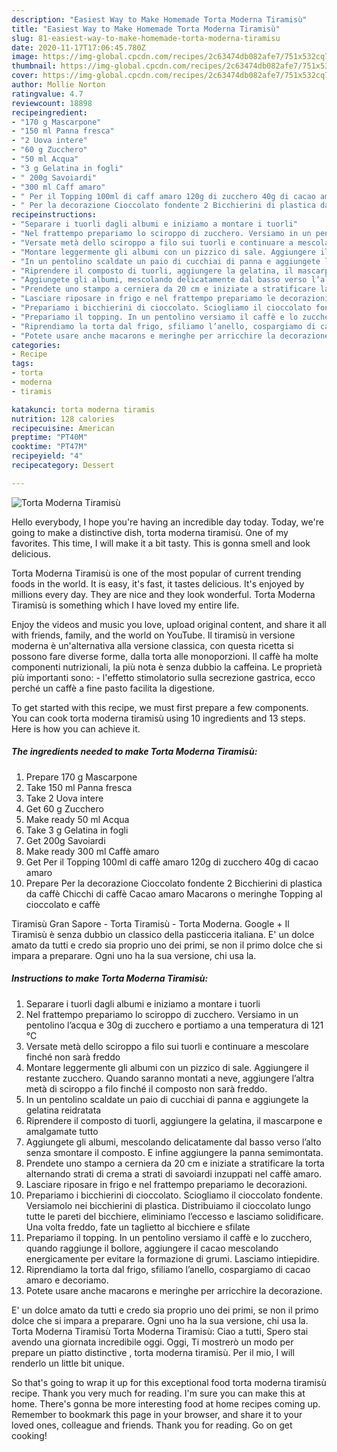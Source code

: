 ```yaml
---
description: "Easiest Way to Make Homemade Torta Moderna Tiramisù"
title: "Easiest Way to Make Homemade Torta Moderna Tiramisù"
slug: 81-easiest-way-to-make-homemade-torta-moderna-tiramisu
date: 2020-11-17T17:06:45.780Z
image: https://img-global.cpcdn.com/recipes/2c63474db082afe7/751x532cq70/torta-moderna-tiramisu-recipe-main-photo.jpg
thumbnail: https://img-global.cpcdn.com/recipes/2c63474db082afe7/751x532cq70/torta-moderna-tiramisu-recipe-main-photo.jpg
cover: https://img-global.cpcdn.com/recipes/2c63474db082afe7/751x532cq70/torta-moderna-tiramisu-recipe-main-photo.jpg
author: Mollie Norton
ratingvalue: 4.7
reviewcount: 18898
recipeingredient:
- "170 g Mascarpone"
- "150 ml Panna fresca"
- "2 Uova intere"
- "60 g Zucchero"
- "50 ml Acqua"
- "3 g Gelatina in fogli"
- " 200g Savoiardi"
- "300 ml Caff amaro"
- " Per il Topping 100ml di caff amaro 120g di zucchero 40g di cacao amaro"
- " Per la decorazione Cioccolato fondente 2 Bicchierini di plastica da caff Chicchi di caff  Cacao amaro Macarons o meringhe Topping al cioccolato e caff"
recipeinstructions:
- "Separare i tuorli dagli albumi e iniziamo a montare i tuorli"
- "Nel frattempo prepariamo lo sciroppo di zucchero. Versiamo in un pentolino l’acqua e 30g di zucchero e portiamo a una temperatura di 121 °C"
- "Versate metà dello sciroppo a filo sui tuorli e continuare a mescolare finché non sarà freddo"
- "Montare leggermente gli albumi con un pizzico di sale. Aggiungere il restante zucchero. Quando saranno montati a neve, aggiungere l’altra metà di sciroppo a filo finché il composto non sarà freddo."
- "In un pentolino scaldate un paio di cucchiai di panna e aggiungete la gelatina reidratata"
- "Riprendere il composto di tuorli, aggiungere la gelatina, il mascarpone e amalgamate tutto"
- "Aggiungete gli albumi, mescolando delicatamente dal basso verso l’alto senza smontare il composto. E infine aggiungere la panna semimontata."
- "Prendete uno stampo a cerniera da 20 cm e iniziate a stratificare la torta alternando strati di crema a strati di savoiardi inzuppati nel caffè amaro."
- "Lasciare riposare in frigo e nel frattempo prepariamo le decorazioni."
- "Prepariamo i bicchierini di cioccolato. Sciogliamo il cioccolato fondente. Versiamolo nei bicchierini di plastica. Distribuiamo il cioccolato lungo tutte le pareti del bicchiere, eliminiamo l’eccesso e lasciamo solidificare. Una volta freddo, fate un taglietto al bicchiere e sfilate"
- "Prepariamo il topping. In un pentolino versiamo il caffè e lo zucchero, quando raggiunge il bollore, aggiungere il cacao mescolando energicamente per evitare la formazione di grumi. Lasciamo intiepidire."
- "Riprendiamo la torta dal frigo, sfiliamo l’anello, cospargiamo di cacao amaro e decoriamo."
- "Potete usare anche macarons e meringhe per arricchire la decorazione."
categories:
- Recipe
tags:
- torta
- moderna
- tiramis

katakunci: torta moderna tiramis 
nutrition: 128 calories
recipecuisine: American
preptime: "PT40M"
cooktime: "PT47M"
recipeyield: "4"
recipecategory: Dessert

---
```



![Torta Moderna Tiramisù](https://img-global.cpcdn.com/recipes/2c63474db082afe7/751x532cq70/torta-moderna-tiramisu-recipe-main-photo.jpg)

Hello everybody, I hope you're having an incredible day today. Today, we're going to make a distinctive dish, torta moderna tiramisù. One of my favorites. This time, I will make it a bit tasty. This is gonna smell and look delicious.

Torta Moderna Tiramisù is one of the most popular of current trending foods in the world. It is easy, it's fast, it tastes delicious. It's enjoyed by millions every day. They are nice and they look wonderful. Torta Moderna Tiramisù is something which I have loved my entire life.

Enjoy the videos and music you love, upload original content, and share it all with friends, family, and the world on YouTube. Il tiramisù in versione moderna è un&#39;alternativa alla versione classica, con questa ricetta si possono fare diverse forme, dalla torta alle monoporzioni. Il caffè ha molte componenti nutrizionali, la più nota è senza dubbio la caffeina. Le proprietà più importanti sono: - l&#39;effetto stimolatorio sulla secrezione gastrica, ecco perché un caffè a fine pasto facilita la digestione.


To get started with this recipe, we must first prepare a few components. You can cook torta moderna tiramisù using 10 ingredients and 13 steps. Here is how you can achieve it.

<!--inarticleads1-->

##### The ingredients needed to make Torta Moderna Tiramisù:

1. Prepare 170 g Mascarpone
1. Take 150 ml Panna fresca
1. Take 2 Uova intere
1. Get 60 g Zucchero
1. Make ready 50 ml Acqua
1. Take 3 g Gelatina in fogli
1. Get  200g Savoiardi
1. Make ready 300 ml Caffè amaro
1. Get  Per il Topping 100ml di caffè amaro 120g di zucchero 40g di cacao amaro
1. Prepare  Per la decorazione Cioccolato fondente 2 Bicchierini di plastica da caffè Chicchi di caffè  Cacao amaro Macarons o meringhe Topping al cioccolato e caffè


Tiramisù Gran Sapore - Torta Tiramisù - Torta Moderna. Google + Il Tiramisù è senza dubbio un classico della pasticceria italiana. E&#39; un dolce amato da tutti e credo sia proprio uno dei primi, se non il primo dolce che si impara a preparare. Ogni uno ha la sua versione, chi usa la. 

<!--inarticleads2-->

##### Instructions to make Torta Moderna Tiramisù:

1. Separare i tuorli dagli albumi e iniziamo a montare i tuorli
1. Nel frattempo prepariamo lo sciroppo di zucchero. Versiamo in un pentolino l’acqua e 30g di zucchero e portiamo a una temperatura di 121 °C
1. Versate metà dello sciroppo a filo sui tuorli e continuare a mescolare finché non sarà freddo
1. Montare leggermente gli albumi con un pizzico di sale. Aggiungere il restante zucchero. Quando saranno montati a neve, aggiungere l’altra metà di sciroppo a filo finché il composto non sarà freddo.
1. In un pentolino scaldate un paio di cucchiai di panna e aggiungete la gelatina reidratata
1. Riprendere il composto di tuorli, aggiungere la gelatina, il mascarpone e amalgamate tutto
1. Aggiungete gli albumi, mescolando delicatamente dal basso verso l’alto senza smontare il composto. E infine aggiungere la panna semimontata.
1. Prendete uno stampo a cerniera da 20 cm e iniziate a stratificare la torta alternando strati di crema a strati di savoiardi inzuppati nel caffè amaro.
1. Lasciare riposare in frigo e nel frattempo prepariamo le decorazioni.
1. Prepariamo i bicchierini di cioccolato. Sciogliamo il cioccolato fondente. Versiamolo nei bicchierini di plastica. Distribuiamo il cioccolato lungo tutte le pareti del bicchiere, eliminiamo l’eccesso e lasciamo solidificare. Una volta freddo, fate un taglietto al bicchiere e sfilate
1. Prepariamo il topping. In un pentolino versiamo il caffè e lo zucchero, quando raggiunge il bollore, aggiungere il cacao mescolando energicamente per evitare la formazione di grumi. Lasciamo intiepidire.
1. Riprendiamo la torta dal frigo, sfiliamo l’anello, cospargiamo di cacao amaro e decoriamo.
1. Potete usare anche macarons e meringhe per arricchire la decorazione.


E&#39; un dolce amato da tutti e credo sia proprio uno dei primi, se non il primo dolce che si impara a preparare. Ogni uno ha la sua versione, chi usa la. Torta Moderna Tiramisù Torta Moderna Tiramisù: Ciao a tutti, Spero stai avendo una giornata incredibile oggi. Oggi, Ti mostrerò un modo per prepare un piatto distinctive , torta moderna tiramisù. Per il mio, I will renderlo un little bit unique. 

So that's going to wrap it up for this exceptional food torta moderna tiramisù recipe. Thank you very much for reading. I'm sure you can make this at home. There's gonna be more interesting food at home recipes coming up. Remember to bookmark this page in your browser, and share it to your loved ones, colleague and friends. Thank you for reading. Go on get cooking!
